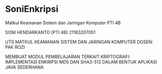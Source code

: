 # SoniEnkripsi
Matkul Keamanan Sistem dan Jaringan Komputer PTI 4B
 
SONI HENDARKANTO (PTI 4B)
21183207051


UTS MATKUL KEAMANAN SISTEM DAN JARINGAN KOMPUTER
DOSEN: PAK ROZI

MEMBUAT MODUL PEMBELAJARAN TERKAIT KRIPTOGRAFI:
IMPLEMENTASI ENKRIPSI MD5 DAN SHA3-512 DALAM BENTUK APLIKASI JAVA SEDERHANA

